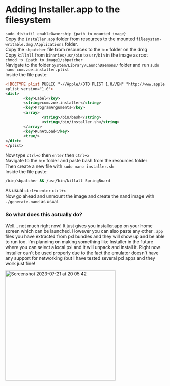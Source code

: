 # Adding Installer.app to the filesystem
`sudo diskutil enableOwnership {path to mounted image}` <br>
Copy the `Installer.app` folder from resources to the mounted `filesystem-writable.dmg` `/Applications` folder. <br>
Copy the `sbpatcher` file from resources to the `bin` folder on the dmg <br>
Copy `killall` from `binaries/usr/bin` to `usr/bin` in the image as root <br>
`chmod +x {path to image}/sbpatcher` <br>
Navigate to the folder `System/Library/LaunchDaemons/` folder and run `sudo nano com.zoe.installer.plist` <br>
Inside the file paste: <br>

```xml
<!DOCTYPE plist PUBLIC "-//Apple//DTD PLIST 1.0//EN" "http://www.apple.com/DTDs$
<plist version="1.0">
<dict>
        <key>Label</key>
        <string>com.zoe.installer</string>
        <key>ProgramArguments</key>
        <array>
                <string>/bin/bash</string>
                <string>/bin/installer.sh</string> 
        </array>
        <key>RunAtLoad</key>
        <true/>
</dict>
</plist>
```
Now type `ctrl+o` then `enter` then `ctrl+x` <br>
Navigate to the `bin` folder and paste bash from the resources folder <br>
Then create a new file with `sudo nano installer.sh` <br>
Inside the file paste:

```bash
/bin/sbpatcher && /usr/bin/killall SpringBoard
```
As usual `ctrl+o` `enter` `ctrl+x` <br>
Now go ahead and unmount the image and create the nand image with `./generate-nand` as usual.

### So what does this actually do? 
Well... not much right now! It just gives you installer.app on your home screen which can be launched. However you can also paste any other `.app` files you have extracted from pxl bundles
and they will show up and be able to run too. I'm planning on making something like Installer in the future where you can select a local pxl and it will unpack and install it. Right now 
installer can't be used properly due to the fact the emulator doesn't have any support for networking (but I have tested several pxl apps and they work just fine!

<img width="346" alt="Screenshot 2023-07-21 at 20 05 42" src="https://github.com/zoe-vb/generate-ipod-touch-1g-nand/assets/96234996/bed2c42e-2f34-4c5e-a013-ac650dd2de88">



